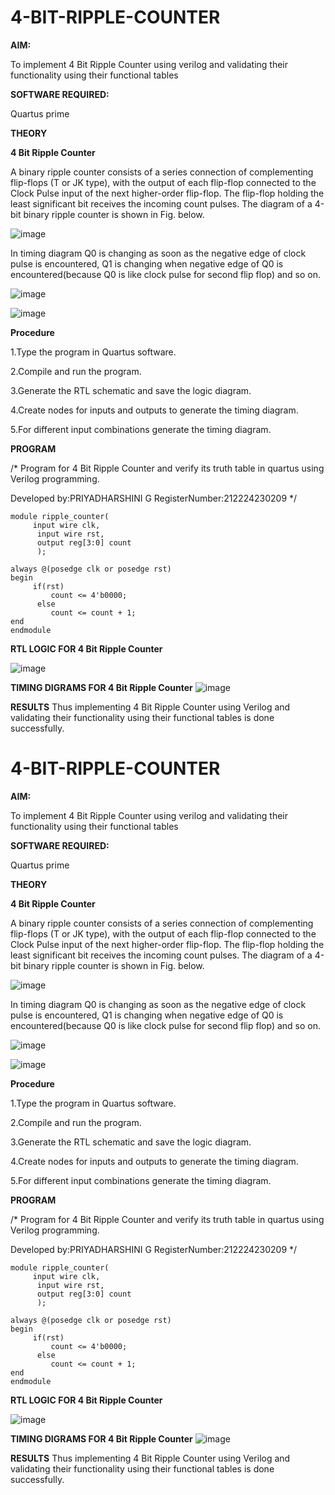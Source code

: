# 4-BIT-RIPPLE-COUNTER

**AIM:**

To implement  4 Bit Ripple Counter using verilog and validating their functionality using their functional tables

**SOFTWARE REQUIRED:**

Quartus prime

**THEORY**

**4 Bit Ripple Counter**

A binary ripple counter consists of a series connection of complementing flip-flops (T or JK type), with the output of each flip-flop connected to the Clock Pulse input of the next higher-order flip-flop. The flip-flop holding the least significant bit receives the incoming count pulses. The diagram of a 4-bit binary ripple counter is shown in Fig. below.

![image](https://github.com/naavaneetha/4-BIT-RIPPLE-COUNTER/assets/154305477/cb4b74d4-31ab-4359-95d0-d22e67daba13)

In timing diagram Q0 is changing as soon as the negative edge of clock pulse is encountered, Q1 is changing when negative edge of Q0 is encountered(because Q0 is like clock pulse for second flip flop) and so on.

![image](https://github.com/naavaneetha/4-BIT-RIPPLE-COUNTER/assets/154305477/a573a7d6-014e-4e54-93e6-e2ac9530960b)

![image](https://github.com/naavaneetha/4-BIT-RIPPLE-COUNTER/assets/154305477/85e1958a-2fc1-49bb-9a9f-d58ccbf3663c)

**Procedure**

  1.Type the program in Quartus software.
  
  2.Compile and run the program.
  
  3.Generate the RTL schematic and save the logic diagram.
  
  4.Create nodes for inputs and outputs to generate the timing diagram.
  
  5.For different input combinations generate the timing diagram.

**PROGRAM**

/* Program for 4 Bit Ripple Counter and verify its truth table in quartus using Verilog programming.

 Developed by:PRIYADHARSHINI G RegisterNumber:212224230209
*/
```
module ripple_counter(
     input wire clk,
	  input wire rst,
	  output reg[3:0] count
	  );
	  
always @(posedge clk or posedge rst)
begin
     if(rst)
	     count <= 4'b0000;
	  else 
	     count <= count + 1;
end 
endmodule 
```

**RTL LOGIC FOR 4 Bit Ripple Counter**

![image](https://github.com/user-attachments/assets/6f442d0a-ce58-4704-81fc-df7f4a1e9291)


**TIMING DIGRAMS FOR 4 Bit Ripple Counter**
![image](https://github.com/user-attachments/assets/c389fd2e-75e2-41a6-8a5c-6a3b19245843)


**RESULTS**
 Thus implementing 4 Bit Ripple Counter using Verilog and validating their functionality using their functional tables is done successfully.
# 4-BIT-RIPPLE-COUNTER

**AIM:**

To implement  4 Bit Ripple Counter using verilog and validating their functionality using their functional tables

**SOFTWARE REQUIRED:**

Quartus prime

**THEORY**

**4 Bit Ripple Counter**

A binary ripple counter consists of a series connection of complementing flip-flops (T or JK type), with the output of each flip-flop connected to the Clock Pulse input of the next higher-order flip-flop. The flip-flop holding the least significant bit receives the incoming count pulses. The diagram of a 4-bit binary ripple counter is shown in Fig. below.

![image](https://github.com/naavaneetha/4-BIT-RIPPLE-COUNTER/assets/154305477/cb4b74d4-31ab-4359-95d0-d22e67daba13)

In timing diagram Q0 is changing as soon as the negative edge of clock pulse is encountered, Q1 is changing when negative edge of Q0 is encountered(because Q0 is like clock pulse for second flip flop) and so on.

![image](https://github.com/naavaneetha/4-BIT-RIPPLE-COUNTER/assets/154305477/a573a7d6-014e-4e54-93e6-e2ac9530960b)

![image](https://github.com/naavaneetha/4-BIT-RIPPLE-COUNTER/assets/154305477/85e1958a-2fc1-49bb-9a9f-d58ccbf3663c)

**Procedure**

  1.Type the program in Quartus software.
  
  2.Compile and run the program.
  
  3.Generate the RTL schematic and save the logic diagram.
  
  4.Create nodes for inputs and outputs to generate the timing diagram.
  
  5.For different input combinations generate the timing diagram.

**PROGRAM**

/* Program for 4 Bit Ripple Counter and verify its truth table in quartus using Verilog programming.

 Developed by:PRIYADHARSHINI G RegisterNumber:212224230209
*/
```
module ripple_counter(
     input wire clk,
	  input wire rst,
	  output reg[3:0] count
	  );
	  
always @(posedge clk or posedge rst)
begin
     if(rst)
	     count <= 4'b0000;
	  else 
	     count <= count + 1;
end 
endmodule 
```

**RTL LOGIC FOR 4 Bit Ripple Counter**

![image](https://github.com/user-attachments/assets/6f442d0a-ce58-4704-81fc-df7f4a1e9291)


**TIMING DIGRAMS FOR 4 Bit Ripple Counter**
![image](https://github.com/user-attachments/assets/c389fd2e-75e2-41a6-8a5c-6a3b19245843)


**RESULTS**
 Thus implementing 4 Bit Ripple Counter using Verilog and validating their functionality using their functional tables is done successfully.
